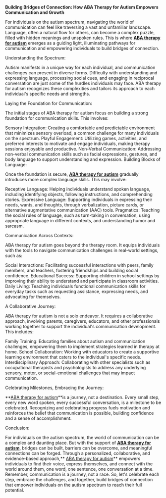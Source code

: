 **Building Bridges of Connection: How ABA Therapy for Autism Empowers Communication and Growth**

For individuals on the autism spectrum, navigating the world of communication can feel like traversing a vast and unfamiliar landscape. Language, often a natural flow for others, can become a complex puzzle, filled with hidden meanings and unspoken rules. This is where **[ABA therapy for autism](https://www.butterflylearnings.com/aba-therapy)** emerges as a guiding light, illuminating pathways for communication and empowering individuals to build bridges of connection.

Understanding the Spectrum:

Autism manifests in a unique way for each individual, and communication challenges can present in diverse forms. Difficulty with understanding and expressing language, processing social cues, and engaging in reciprocal conversation are just some of the hurdles individuals may face. ABA therapy for autism recognizes these complexities and tailors its approach to each individual's specific needs and strengths.

Laying the Foundation for Communication:

The initial stages of ABA therapy for autism focus on building a strong foundation for communication skills. This involves:

Sensory Integration: Creating a comfortable and predictable environment that minimizes sensory overload, a common challenge for many individuals on the spectrum.
Playful Engagement: Utilizing games, activities, and preferred interests to motivate and engage individuals, making therapy sessions enjoyable and productive.
Non-Verbal Communication: Addressing non-verbal communication skills such as facial expressions, gestures, and body language to support understanding and expression.
Building Blocks of Language:

Once the foundation is secure, **[ABA therapy for autism](https://www.butterflylearnings.com/)** gradually introduces more complex language skills. This may involve:

Receptive Language: Helping individuals understand spoken language, including identifying objects, following instructions, and comprehending stories.
Expressive Language: Supporting individuals in expressing their needs, wants, and thoughts, through verbalization, picture cards, or alternative augmentative communication (AAC) tools.
Pragmatics: Teaching the social rules of language, such as turn-taking in conversation, using appropriate language in different contexts, and understanding humor and sarcasm.

Communication Across Contexts:

ABA therapy for autism goes beyond the therapy room. It equips individuals with the tools to navigate communication challenges in real-world settings, such as:

Social Interactions: Facilitating successful interactions with peers, family members, and teachers, fostering friendships and building social confidence.
Educational Success: Supporting children in school settings by improving their ability to understand and participate in classroom activities.
Daily Living: Teaching individuals functional communication skills for everyday tasks such as requesting assistance, expressing needs, and advocating for themselves.

A Collaborative Journey:

ABA therapy for autism is not a solo endeavor. It requires a collaborative approach, involving parents, caregivers, educators, and other professionals working together to support the individual's communication development. This includes:

Family Training: Educating families about autism and communication challenges, empowering them to implement strategies learned in therapy at home.
School Collaboration: Working with educators to create a supportive learning environment that caters to the individual's specific needs.
Interdisciplinary Approach: Collaborating with other specialists such as occupational therapists and psychologists to address any underlying sensory, motor, or social-emotional challenges that may impact communication.

Celebrating Milestones, Embracing the Journey:

**[ABA therapy for autism](https://www.butterflylearnings.com/aba-therapy)**is a journey, not a destination. Every small step, every new word spoken, every successful conversation, is a milestone to be celebrated. Recognizing and celebrating progress fuels motivation and reinforces the belief that communication is possible, building confidence and a sense of accomplishment.

Conclusion:

For individuals on the autism spectrum, the world of communication can be a complex and daunting place. But with the support of **[ABA therapy for autism](https://www.butterflylearnings.com/aba-therapy)**, bridges can be built, barriers can be overcome, and meaningful connections can be forged. Through a personalized, collaborative, and evidence-based approach,** [ABA therapy for autism](https://www.butterflylearnings.com/)** empowers individuals to find their voice, express themselves, and connect with the world around them, one word, one sentence, one conversation at a time. Remember, communication is a journey, not a race. So, let's celebrate each step, embrace the challenges, and together, build bridges of connection that empower individuals on the autism spectrum to reach their full potential.
